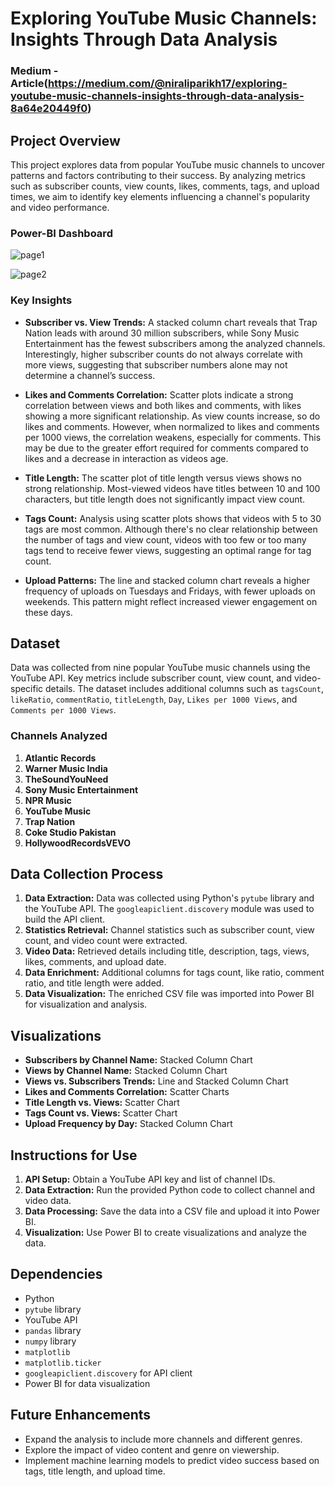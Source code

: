 # Exploring YouTube Music Channels: Insights Through Data Analysis

### Medium - Article(https://medium.com/@niraliparikh17/exploring-youtube-music-channels-insights-through-data-analysis-8a64e20449f0)

## Project Overview

This project explores data from popular YouTube music channels to uncover patterns and factors contributing to their success. By analyzing metrics such as subscriber counts, view counts, likes, comments, tags, and upload times, we aim to identify key elements influencing a channel's popularity and video performance.
### Power-BI Dashboard
![page1](https://github.com/user-attachments/assets/58068567-37f2-4315-a9b6-4a15819437a7)

![page2](https://github.com/user-attachments/assets/7cf84acb-76cc-42d3-8874-347d6c814673)

### Key Insights

- **Subscriber vs. View Trends:** A stacked column chart reveals that Trap Nation leads with around 30 million subscribers, while Sony Music Entertainment has the fewest subscribers among the analyzed channels. Interestingly, higher subscriber counts do not always correlate with more views, suggesting that subscriber numbers alone may not determine a channel’s success.

- **Likes and Comments Correlation:** Scatter plots indicate a strong correlation between views and both likes and comments, with likes showing a more significant relationship. As view counts increase, so do likes and comments. However, when normalized to likes and comments per 1000 views, the correlation weakens, especially for comments. This may be due to the greater effort required for comments compared to likes and a decrease in interaction as videos age.

- **Title Length:** The scatter plot of title length versus views shows no strong relationship. Most-viewed videos have titles between 10 and 100 characters, but title length does not significantly impact view count.

- **Tags Count:** Analysis using scatter plots shows that videos with 5 to 30 tags are most common. Although there's no clear relationship between the number of tags and view count, videos with too few or too many tags tend to receive fewer views, suggesting an optimal range for tag count.

- **Upload Patterns:** The line and stacked column chart reveals a higher frequency of uploads on Tuesdays and Fridays, with fewer uploads on weekends. This pattern might reflect increased viewer engagement on these days.

## Dataset

Data was collected from nine popular YouTube music channels using the YouTube API. Key metrics include subscriber count, view count, and video-specific details. The dataset includes additional columns such as `tagsCount`, `likeRatio`, `commentRatio`, `titleLength`, `Day`, `Likes per 1000 Views`, and `Comments per 1000 Views`.

### Channels Analyzed

1. **Atlantic Records** 
2. **Warner Music India**
3. **TheSoundYouNeed** 
4. **Sony Music Entertainment**
5. **NPR Music** 
6. **YouTube Music** 
7. **Trap Nation** 
8. **Coke Studio Pakistan** 
9. **HollywoodRecordsVEVO** 

## Data Collection Process

1. **Data Extraction:** Data was collected using Python's `pytube` library and the YouTube API. The `googleapiclient.discovery` module was used to build the API client.
2. **Statistics Retrieval:** Channel statistics such as subscriber count, view count, and video count were extracted.
3. **Video Data:** Retrieved details including title, description, tags, views, likes, comments, and upload date.
4. **Data Enrichment:** Additional columns for tags count, like ratio, comment ratio, and title length were added.
5. **Data Visualization:** The enriched CSV file was imported into Power BI for visualization and analysis.

## Visualizations

- **Subscribers by Channel Name:** Stacked Column Chart
- **Views by Channel Name:** Stacked Column Chart
- **Views vs. Subscribers Trends:** Line and Stacked Column Chart
- **Likes and Comments Correlation:** Scatter Charts 
- **Title Length vs. Views:** Scatter Chart
- **Tags Count vs. Views:** Scatter Chart
- **Upload Frequency by Day:** Stacked Column Chart

## Instructions for Use

1. **API Setup:** Obtain a YouTube API key and list of channel IDs.
2. **Data Extraction:** Run the provided Python code to collect channel and video data.
3. **Data Processing:** Save the data into a CSV file and upload it into Power BI.
4. **Visualization:** Use Power BI to create visualizations and analyze the data.

## Dependencies

- Python
- `pytube` library
- YouTube API
- `pandas` library
- `numpy` library
- `matplotlib` 
- `matplotlib.ticker` 
- `googleapiclient.discovery` for API client
- Power BI for data visualization

## Future Enhancements

- Expand the analysis to include more channels and different genres.
- Explore the impact of video content and genre on viewership.
- Implement machine learning models to predict video success based on tags, title length, and upload time.
